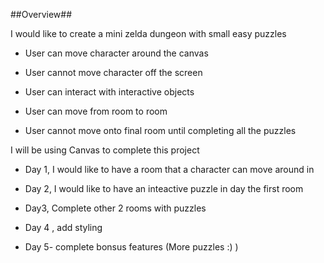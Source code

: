  
 ##Overview##
 
 I would like to create a mini zelda dungeon with small easy puzzles

- User can move character around the canvas

- User cannot move character off the screen

- User can interact with interactive objects

- User can move from room to room

- User cannot move onto final room until completing all the puzzles


I will be using Canvas to complete this project


- Day 1, I would like to have a room that a character can move around in 

- Day 2, I would like to have an inteactive puzzle in day the first room

- Day3, Complete other 2 rooms with puzzles 

- Day 4 , add styling 

- Day 5- complete bonsus features (More puzzles :) )

